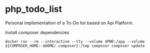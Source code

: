 # php_todo_list
Personal implementation of a To-Do list based on Api Platform.

Install composer dependencies
```
docker run --rm --interactive --tty --volume $PWD:/app --volume ${COMPOSER_HOME:-$HOME/.composer}:/tmp composer composer update
```

